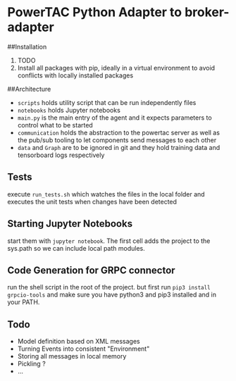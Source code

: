 # PowerTAC Python Adapter to broker-adapter

##Installation

1. TODO
2. Install all packages with pip, ideally in a virtual environment to avoid conflicts with locally installed packages

##Architecture

- `scripts` holds utility script that can be run independently files
- `notebooks` holds Jupyter notebooks 
- `main.py` is the main entry of the agent and it expects parameters to control what to be started
- `communication` holds the abstraction to the powertac server as well as the pub/sub tooling to let components send
  messages to each other
- `data` and `Graph` are to be ignored in git and they hold training data and tensorboard logs respectively

## Tests

execute `run_tests.sh` which watches the files in the local folder and executes the unit tests when changes have been
detected

## Starting Jupyter Notebooks
start them with `jupyter notebook`. The first cell adds the project to the sys.path so we can include local path
modules. 

## Code Generation for GRPC connector
run the shell script in the root of the project. but first run `pip3 install grpcio-tools` and make sure you have python3 and pip3 installed and in your PATH.

## Todo

- Model definition based on XML messages
- Turning Events into consistent "Environment"
- Storing all messages in local memory
- Pickling ?
- ...
